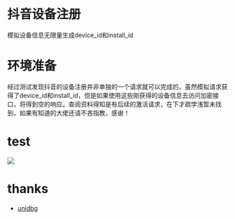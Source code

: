 # 抖音设备注册

模拟设备信息无限量生成device_id和install_id

# 环境准备
经过测试发现抖音的设备注册并非单独的一个请求就可以完成的，虽然模拟请求获得了device_id和install_id，但是如果使用这些刚获得的设备信息去访问加密接口，将得到空的响应。查阅资料得知是有后续的激活请求，在下才疏学浅暂未找到，如果有知道的大佬还请不吝指教，感谢！

# test
![](https://github.com/coder-fly/douyin_device_register/blob/master/screenshots/20200120092306.png)

# thanks
 - [unidbg](https://github.com/zhkl0228/unidbg)